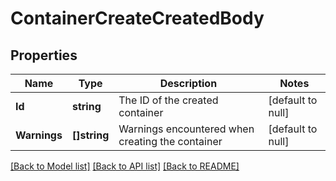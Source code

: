 # ContainerCreateCreatedBody

## Properties
Name | Type | Description | Notes
------------ | ------------- | ------------- | -------------
**Id** | **string** | The ID of the created container | [default to null]
**Warnings** | **[]string** | Warnings encountered when creating the container | [default to null]

[[Back to Model list]](../README.md#documentation-for-models) [[Back to API list]](../README.md#documentation-for-api-endpoints) [[Back to README]](../README.md)

